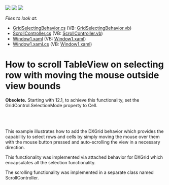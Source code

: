<!-- default badges list -->
![](https://img.shields.io/endpoint?url=https://codecentral.devexpress.com/api/v1/VersionRange/128652684/12.1.7%2B)
[![](https://img.shields.io/badge/Open_in_DevExpress_Support_Center-FF7200?style=flat-square&logo=DevExpress&logoColor=white)](https://supportcenter.devexpress.com/ticket/details/E2725)
[![](https://img.shields.io/badge/📖_How_to_use_DevExpress_Examples-e9f6fc?style=flat-square)](https://docs.devexpress.com/GeneralInformation/403183)
<!-- default badges end -->
<!-- default file list -->
*Files to look at*:

* [GridSelectingBehavior.cs](./CS/DXGridSample/GridSelectingBehavior.cs) (VB: [GridSelectingBehavior.vb](./VB/DXGridSample/GridSelectingBehavior.vb))
* [ScrollController.cs](./CS/DXGridSample/ScrollController.cs) (VB: [ScrollController.vb](./VB/DXGridSample/ScrollController.vb))
* [Window1.xaml](./CS/DXGridSample/Window1.xaml) (VB: [Window1.xaml](./VB/DXGridSample/Window1.xaml))
* [Window1.xaml.cs](./CS/DXGridSample/Window1.xaml.cs) (VB: [Window1.xaml](./VB/DXGridSample/Window1.xaml))
<!-- default file list end -->
# How to scroll TableView on selecting row with moving the mouse outside view bounds


<p><strong>Obsolete.</strong> Starting with 12.1, to achieve this functionality, set the GridControl.SelectionMode property to Cell. </p>
<p><br><br><br>This example illustrates how to add the DXGrid behavior which provides the capability to select rows and cells by simply moving the mouse over them with the mouse button pressed and auto-scrolling the view in a necessary direction.</p>
<p>This functionality was implemented via attached behavior for DXGrid which encapsulates all the selection functionality.</p>
<p>The scrolling functionality was implemented in a separate class named ScrollController.</p>

<br/>


